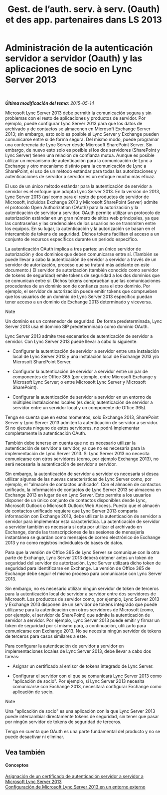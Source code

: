 ﻿---
title: "Gest. de l’auth. serv. à serv. (Oauth) et des app. partenaires dans LS 2013"
TOCTitle: "Gest. de l’auth. serv. à serv. (Oauth) et des app. partenaires dans LS 2013"
ms:assetid: 38848373-c8c6-4097-bf7f-699fe471348d
ms:mtpsurl: https://technet.microsoft.com/es-es/library/JJ204817(v=OCS.15)
ms:contentKeyID: 48274931
ms.date: 01/07/2017
mtps_version: v=OCS.15
ms.translationtype: HT
---

# Administración de la autenticación servidor a servidor (Oauth) y las aplicaciones de socio en Lync Server 2013

 

_**Última modificación del tema:** 2015-05-14_

Microsoft Lync Server 2013 debe permitir la comunicación segura y sin problemas con el resto de aplicaciones y productos de servidor. Por ejemplo, puede configurar Lync Server 2013 para que los datos de archivado y de contactos se almacenen en Microsoft Exchange Server 2013; sin embargo, esto solo es posible si Lync Server y Exchange pueden comunicarse entre sí de forma segura. Del mismo modo, puede programar una conferencia de Lync Server desde Microsoft SharePoint Server. Sin embargo, de nuevo esto solo es posible si los dos servidores (SharePoint y Lync Server) tienen una relación de confianza mutua. Aunque es posible utilizar un mecanismo de autenticación para la comunicación de Lync a Exchange y otro mecanismo distinto para la comunicación de Lync a SharePoint, el uso de un método estándar para todas las autorizaciones y autenticaciones de servidor a servidor es un enfoque mucho más eficaz.

El uso de un único método estándar para la autenticación de servidor a servidor es el enfoque que adopta Lync Server 2013. En la versión de 2013, Lync Server 2013 (así como para el resto de productos de servidor de Microsoft, incluidos Exchange 2013 y Microsoft SharePoint Server) admite el protocolo Open Authorization (OAuth) para la autorización y la autenticación de servidor a servidor. OAuth permite utilizar un protocolo de autorización estándar en un gran número de sitios web principales, ya que las contraseñas y las credenciales de los usuarios no se transmiten entre los equipos. En su lugar, la autenticación y la autorización se basan en el intercambio de tokens de seguridad. Dichos tokens facilitan el acceso a un conjunto de recursos específicos durante un periodo específico.

La autenticación OAuth implica a tres partes: un único servidor de autorización y dos dominios que deben comunicarse entre sí. (También se puede llevar a cabo la autenticación de servidor a servidor a través de un servidor de autorización, proceso que se tratará más adelante en este documento.) El servidor de autorización (también conocido como servidor de tokens de seguridad) emite tokens de seguridad a los dos dominios que se comunican entre sí. Dichos tokens comprueban que las comunicaciones procedentes de un dominio son de confianza para el otro dominio. Por ejemplo, el servidor de autorización puede emitir tokens que comprueben que los usuarios de un dominio de Lync Server 2013 específico puedan tener acceso a un dominio de Exchange 2013 determinado y viceversa.


> [!NOTE]
> Un dominio es un contenedor de seguridad. De forma predeterminada, Lync Server 2013 usa el dominio SIP predeterminado como dominio OAuth.



Lync Server 2013 admite tres escenarios de autenticación de servidor a servidor. Con Lync Server 2013 puede llevar a cabo lo siguiente:

  - Configurar la autenticación de servidor a servidor entre una instalación local de Lync Server 2013 y una instalación local de Exchange 2013 y/o Microsoft SharePoint Server.

  - Configurar la autenticación de servidor a servidor entre un par de componentes de Office 365 (por ejemplo, entre Microsoft Exchange y Microsoft Lync Server; o entre Microsoft Lync Server y Microsoft SharePoint).

  - Configurar la autenticación de servidor a servidor en un entorno de múltiples instalaciones locales (es decir, autenticación de servidor a servidor entre un servidor local y un componente de Office 365).

Tenga en cuenta que en estos momentos, solo Exchange 2013, SharePoint Server y Lync Server 2013 admiten la autenticación de servidor a servidor. Si no ejecuta ninguno de estos servidores, no podrá implementar completamente la autenticación OAuth.

También debe tenerse en cuenta que no es necesario utilizar la autenticación de servidor a servidor, ya que no es necesaria para la implementación de Lync Server 2013. Si Lync Server 2013 no necesita comunicarse con otros servidores (como, por ejemplo Exchange 2013), no será necesaria la autenticación de servidor a servidor.

Sin embargo, la autenticación de servidor a servidor es necesaria si desea utilizar algunas de las nuevas características de Lync Server como, por ejemplo, el "almacén de contactos unificado". Con el almacén de contactos unificado, la información de contactos de Lync Server 2013 se almacena en Exchange 2013 en lugar de en Lync Server. Esto permite a los usuarios disponer de un único conjunto de contactos disponibles desde Lync, Microsoft Outlook o Microsoft Outlook Web Access. Puesto que el almacén de contactos unificado requiere que Lync Server 2013 comparta información con Exchange 2013, debe utilizar la autenticación de servidor a servidor para implementar esta característica. La autenticación de servidor a servidor también es necesaria si opta por utilizar el archivado en Exchange, donde las transcripciones de las sesiones de mensajería instantánea se guardan como mensajes de correo electrónico de Exchange 2013 y no como registros individuales de bases de datos.

Para que la versión de Office 365 de Lync Server se comunique con la otra parte de Exchange, Lync Server 2013 deberá obtener antes un token de seguridad del servidor de autorización. Lync Server utilizará dicho token de seguridad para identificarse en Exchange. La versión de Office 365 de Exchange debe seguir el mismo proceso para comunicarse con Lync Server 2013.

Sin embargo, no es necesario utilizar ningún servidor de token de terceros para la autenticación local de servidor a servidor entre dos servidores de Microsoft. Los productos de servidor como, por ejemplo, Lync Server 2013 y Exchange 2013 disponen de un servidor de tokens integrado que puede utilizarse para la autenticación con otros servidores de Microsoft (como, por ejemplo, el servidor de SharePoint) que admite la autenticación de servidor a servidor. Por ejemplo, Lync Server 2013 puede emitir y firmar un token de seguridad por sí mismo para, a continuación, utilizarlo para comunicarse con Exchange 2013. No se necesita ningún servidor de tokens de terceros para casos similares a este.

Para configurar la autenticación de servidor a servidor en implementaciones locales de Lync Server 2013, debe llevar a cabo dos tareas:

  - Asignar un certificado al emisor de tokens integrado de Lync Server.

  - Configurar el servidor con el que se comunicará Lync Server 2013 como "aplicación de socio". Por ejemplo, si Lync Server 2013 necesita comunicarse con Exchange 2013, necesitará configurar Exchange como aplicación de socio.


> [!NOTE]
> Una "aplicación de socio" es una aplicación con la que Lync Server 2013 puede intercambiar directamente tokens de seguridad, sin tener que pasar por ningún servidor de tokens de seguridad de terceros.



Tenga en cuenta que OAuth es una parte fundamental del producto y no se puede desactivar ni eliminar.

## Vea también

#### Conceptos

[Asignación de un certificado de autenticación servidor a servidor a Microsoft Lync Server 2013](lync-server-2013-assigning-a-server-to-server-authentication-certificate-to-lync-server-2013.md)  
[Configuración de Microsoft Lync Server 2013 en un entorno externo](lync-server-2013-configuring-lync-server-in-a-cross-premises-environment.md)

